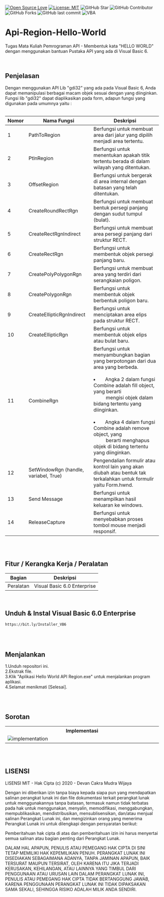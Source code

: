 [![Open Source Love](https://badges.frapsoft.com/os/v1/open-source.svg?style=flat)](https://github.com/ellerbrock/open-source-badges/)
[![License: MIT](https://img.shields.io/badge/License-MIT-blue.svg?logo=github&color=%23F7DF1E)](https://github.com/devancakra/Api-Region-Hello-World)
![GitHub Star](https://img.shields.io/github/stars/devancakra/Api-Region-Hello-World.svg?color=FF69B4)
![GitHub Contributor](https://img.shields.io/github/contributors/devancakra/Api-Region-Hello-World.svg?color=FF8C00)
![GitHub Forks](https://img.shields.io/github/forks/devancakra/Api-Region-Hello-World.svg?color=00CED1)
![GitHub last commit](https://img.shields.io/github/last-commit/devancakra/Api-Region-Hello-World)
![VBA](https://img.shields.io/badge/Uses-Visual%20Basic%206-blue.svg?&style=flat&logo=microsoftvisualbasic)

# Api-Region-Hello-World
Tugas Mata Kuliah Pemrograman API - Membentuk kata "HELLO WORLD" dengan menggunakan bantuan Pustaka API yang ada di Visual Basic 6.

<br>

## Penjelasan
Dengan menggunakan API Lib "gdi32" yang ada pada Visual Basic 6, Anda dapat memanipulasi berbagai macam objek sesuai dengan yang diinginkan. Fungsi lib "gdi32" dapat diaplikasikan pada form, adapun fungsi yang digunakan pada umumnya yaitu :<br><br>

| Nomor | Nama Fungsi | Deskripsi |
| --- | --- | --- |
| 1 | PathToRegion | Berfungsi untuk membuat area dari jalur yang dipilih menjadi area tertentu. |
| 2 | PtlnRegion | Berfungsi untuk menentukan apakah titik tertentu berada di dalam wilayah yang ditentukan. |
| 3 | OffsetRegion | Berfungsi untuk bergerak di area internal dengan batasan yang telah ditentukan. |
| 4 | CreateRoundRectRgn | Berfungsi untuk membuat bentuk persegi panjang dengan sudut tumpul (bulat). |
| 5 | CreateRectRgnIndirect | Berfungsi untuk membuat area persegi panjang dari struktur RECT. |
| 6 | CreateRectRgn | Berfungsi untuk membentuk objek persegi panjang baru. |
| 7 | CreatePolyPolygonRgn | Berfungsi untuk membuat area yang terdiri dari serangkaian poligon. |
| 8 | CreatePolygonRgn | Berfungsi untuk membentuk objek berbentuk poligon baru. |
| 9 | CreateEllipticRgnIndirect | Berfungsi untuk menciptakan area elips pada struktur RECT. |
| 10 | CreateEllipticRgn | Berfungsi untuk membentuk objek elips atau bulat baru. |
| 11 | CombineRgn | Berfungsi untuk menyambungkan bagian yang berpotongan dari dua area yang berbeda.<br><br><li>&emsp;Angka 2 dalam fungsi Combine adalah fill object, yang berarti<br>&emsp;&emsp;&nbsp;&nbsp;mengisi objek dalam bidang tertentu yang diinginkan.</li><br><li>&emsp;Angka 4 dalam fungsi Combine adalah remove object, yang<br>&emsp;&emsp;&nbsp;&nbsp;berarti menghapus objek di bidang tertentu yang diinginkan. |
| 12 | SetWindowRgn (handle, variabel, True) | Pengendalian formulir atau kontrol lain yang akan diubah atau bentuk tak terkalahkan untuk formulir yaitu Form.hwnd. |
| 13 | Send Message | Berfungsi untuk menampilkan hasil keluaran ke windows. |
| 14 | ReleaseCapture | Berfungsi untuk menyebabkan proses tombol mouse menjadi responsif. |

<br><br>

## Fitur / Kerangka Kerja / Peralatan
| Bagian | Deskripsi |
| --- | --- |
| Peralatan | Visual Basic 6.0 Enterprise |

<br>

## Unduh & Instal Visual Basic 6.0 Enterprise
```bash
https://bit.ly/Installer_VB6
```

<br><br>

## Menjalankan
1.Unduh repositori ini.<br>
2.Ekstrak file.<br>
3.Klik "Aplikasi Hello World API Region.exe" untuk menjalankan program aplikasi.<br>
4.Selamat menikmati [Selesai].

<br><br>

## Sorotan
<table>
<tr>
<th width="840">Implementasi</th>
</tr>
<tr>
<td><img src="https://user-images.githubusercontent.com/54527592/101258632-59e7a300-3756-11eb-9db8-4d554fe43307.jpg" alt="implementation"></td>
</tr>
</table>

<br><br>

## LISENSI 
LISENSI MIT - Hak Cipta (c) 2020 - Devan Cakra Mudra Wijaya

Dengan ini diberikan izin tanpa biaya kepada siapa pun yang mendapatkan salinan perangkat lunak ini dan file dokumentasi terkait perangkat lunak untuk menggunakannya tanpa batasan, termasuk namun tidak terbatas pada hak untuk menggunakan, menyalin, memodifikasi, menggabungkan, mempublikasikan, mendistribusikan, mensublisensikan, dan/atau menjual salinan Perangkat Lunak ini, dan mengizinkan orang yang menerima Perangkat Lunak ini untuk dilengkapi dengan persyaratan berikut:

Pemberitahuan hak cipta di atas dan pemberitahuan izin ini harus menyertai semua salinan atau bagian penting dari Perangkat Lunak.

DALAM HAL APAPUN, PENULIS ATAU PEMEGANG HAK CIPTA DI SINI TETAP MEMILIKI HAK KEPEMILIKAN PENUH. PERANGKAT LUNAK INI DISEDIAKAN SEBAGAIMANA ADANYA, TANPA JAMINAN APAPUN, BAIK TERSURAT MAUPUN TERSIRAT, OLEH KARENA ITU JIKA TERJADI KERUSAKAN, KEHILANGAN, ATAU LAINNYA YANG TIMBUL DARI PENGGUNAAN ATAU URUSAN LAIN DALAM PERANGKAT LUNAK INI, PENULIS ATAU PEMEGANG HAK CIPTA TIDAK BERTANGGUNG JAWAB, KARENA PENGGUNAAN PERANGKAT LUNAK INI TIDAK DIPAKSAKAN SAMA SEKALI, SEHINGGA RISIKO ADALAH MILIK ANDA SENDIRI.

